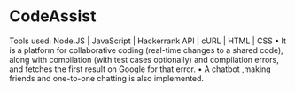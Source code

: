 # CodeAssist
Tools used: Node.JS | JavaScript | Hackerrank API | cURL | HTML | CSS
• It is a platform for collaborative coding (real-time changes to a shared code), along with compilation (with test cases optionally) and compilation errors, and fetches the first result on Google for that error.
• A chatbot ,making friends and one-to-one chatting is also implemented.
